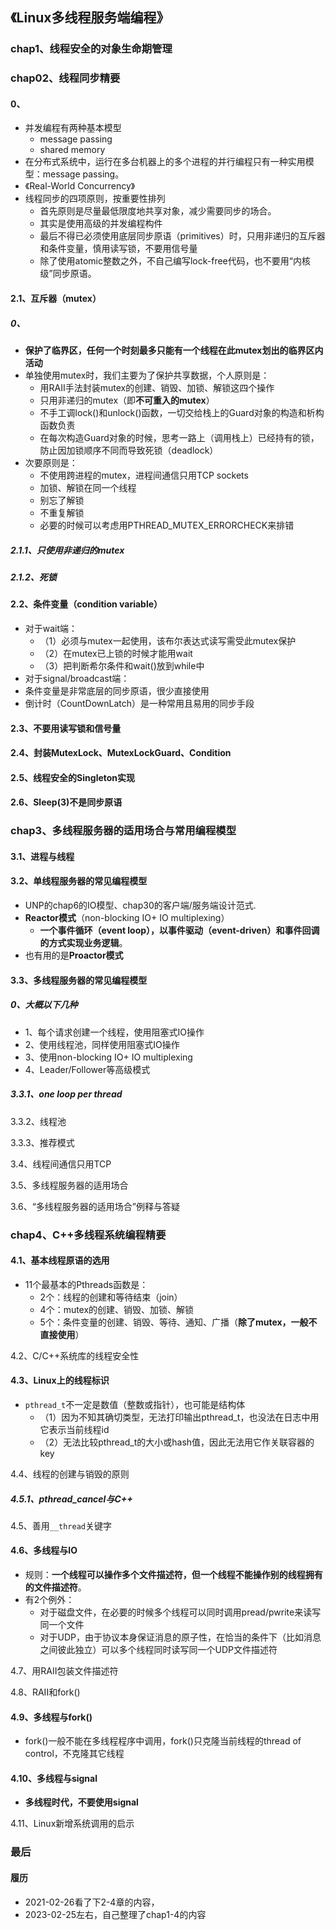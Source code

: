 ## 《Linux多线程服务端编程》

### chap1、线程安全的对象生命期管理

### chap02、线程同步精要

#### 0、

+ 并发编程有两种基本模型
  + message passing
  + shared memory
+ 在分布式系统中，运行在多台机器上的多个进程的并行编程只有一种实用模型：message passing。
+ 《Real-World Concurrency》
+ 线程同步的四项原则，按重要性排列
  + 首先原则是尽量最低限度地共享对象，减少需要同步的场合。
  + 其实是使用高级的并发编程构件
  + 最后不得已必须使用底层同步原语（primitives）时，只用非递归的互斥器和条件变量，慎用读写锁，不要用信号量
  + 除了使用atomic整数之外，不自己编写lock-free代码，也不要用“内核级”同步原语。

#### 2.1、互斥器（mutex）

##### 0、

+ **保护了临界区，任何一个时刻最多只能有一个线程在此mutex划出的临界区内活动**
+ 单独使用mutex时，我们主要为了保护共享数据，个人原则是：
  + 用RAII手法封装mutex的创建、销毁、加锁、解锁这四个操作
  + 只用非递归的mutex（即**不可重入的mutex**）
  + 不手工调lock()和unlock()函数，一切交给栈上的Guard对象的构造和析构函数负责
  + 在每次构造Guard对象的时候，思考一路上（调用栈上）已经持有的锁，防止因加锁顺序不同而导致死锁（deadlock）
+ 次要原则是：
  + 不使用跨进程的mutex，进程间通信只用TCP sockets
  + 加锁、解锁在同一个线程
  + 别忘了解锁
  + 不重复解锁
  + 必要的时候可以考虑用PTHREAD_MUTEX_ERRORCHECK来排错

##### 2.1.1、只使用非递归的mutex

##### 2.1.2、死锁

#### 2.2、条件变量（condition variable）

+ 对于wait端：
  + （1）必须与mutex一起使用，该布尔表达式读写需受此mutex保护
  + （2）在mutex已上锁的时候才能用wait
  + （3）把判断希尔条件和wait()放到while中
+ 对于signal/broadcast端：
+ 条件变量是非常底层的同步原语，很少直接使用
+ 倒计时（CountDownLatch）是一种常用且易用的同步手段

#### 2.3、不要用读写锁和信号量

#### 2.4、封装MutexLock、MutexLockGuard、Condition

#### 2.5、线程安全的Singleton实现

#### 2.6、Sleep(3)不是同步原语





### chap3、多线程服务器的适用场合与常用编程模型

#### 3.1、进程与线程

#### 3.2、单线程服务器的常见编程模型

+ UNP的chap6的IO模型、chap30的客户端/服务端设计范式.
+ **Reactor模式**（non-blocking IO+ IO multiplexing）
  + **一个事件循环（event loop），以事件驱动（event-driven）和事件回调的方式实现业务逻辑**。
+ 也有用的是**Proactor模式**

#### 3.3、多线程服务器的常见编程模型

##### 0、大概以下几种

+ 1、每个请求创建一个线程，使用阻塞式IO操作
+ 2、使用线程池，同样使用阻塞式IO操作
+ 3、使用non-blocking IO+ IO multiplexing
+ 4、Leader/Follower等高级模式

##### 3.3.1、one loop per thread

3.3.2、线程池

3.3.3、推荐模式

3.4、线程间通信只用TCP

3.5、多线程服务器的适用场合

3.6、“多线程服务器的适用场合”例释与答疑

### chap4、C++多线程系统编程精要

#### 4.1、基本线程原语的选用

+ 11个最基本的Pthreads函数是：
  + 2个：线程的创建和等待结束（join）
  + 4个：mutex的创建、销毁、加锁、解锁
  + 5个：条件变量的创建、销毁、等待、通知、广播（**除了mutex，一般不直接使用**）

4.2、C/C++系统库的线程安全性

#### 4.3、Linux上的线程标识

+ `pthread_t`不一定是数值（整数或指针），也可能是结构体
  + （1）因为不知其确切类型，无法打印输出pthread_t，也没法在日志中用它表示当前线程id
  + （2）无法比较pthread_t的大小或hash值，因此无法用它作关联容器的key

4.4、线程的创建与销毁的原则

##### 4.5.1、pthread_cancel与C++

4.5、善用`__thread`关键字

#### 4.6、多线程与IO

+ 规则：**一个线程可以操作多个文件描述符，但一个线程不能操作别的线程拥有的文件描述符**。
+ 有2个例外：
  + 对于磁盘文件，在必要的时候多个线程可以同时调用pread/pwrite来读写同一个文件
  + 对于UDP，由于协议本身保证消息的原子性，在恰当的条件下（比如消息之间彼此独立）可以多个线程同时读写同一个UDP文件描述符

4.7、用RAII包装文件描述符

4.8、RAII和fork()

#### 4.9、多线程与fork()

+ fork()一般不能在多线程程序中调用，fork()只克隆当前线程的thread of control，不克隆其它线程

#### 4.10、多线程与signal

+ **多线程时代，不要使用signal**

4.11、Linux新增系统调用的启示

### 最后

#### 履历

+ 2021-02-26看了下2-4章的内容，
+ 2023-02-25左右，自己整理了chap1-4的内容